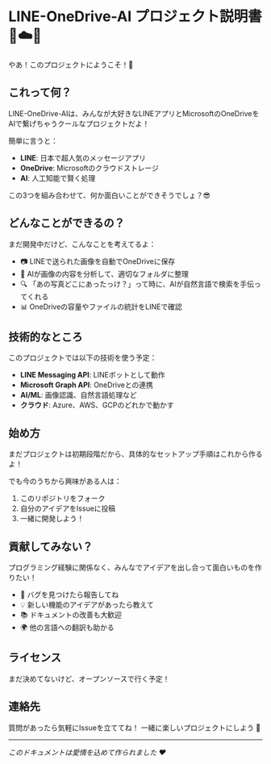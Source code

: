 # LINE-OneDrive-AI プロジェクト説明書 📱☁️🤖

やあ！このプロジェクトにようこそ！👋

## これって何？

LINE-OneDrive-AIは、みんなが大好きなLINEアプリとMicrosoftのOneDriveをAIで繋げちゃうクールなプロジェクトだよ！

簡単に言うと：
- **LINE**: 日本で超人気のメッセージアプリ
- **OneDrive**: Microsoftのクラウドストレージ
- **AI**: 人工知能で賢く処理

この3つを組み合わせて、何か面白いことができそうでしょ？😎

## どんなことができるの？

まだ開発中だけど、こんなことを考えてるよ：

- 📷 LINEで送られた画像を自動でOneDriveに保存
- 📝 AIが画像の内容を分析して、適切なフォルダに整理
- 🔍 「あの写真どこにあったっけ？」って時に、AIが自然言語で検索を手伝ってくれる
- 📊 OneDriveの容量やファイルの統計をLINEで確認

## 技術的なところ

このプロジェクトでは以下の技術を使う予定：

- **LINE Messaging API**: LINEボットとして動作
- **Microsoft Graph API**: OneDriveとの連携
- **AI/ML**: 画像認識、自然言語処理など
- **クラウド**: Azure、AWS、GCPのどれかで動かす

## 始め方

まだプロジェクトは初期段階だから、具体的なセットアップ手順はこれから作るよ！

でも今のうちから興味がある人は：
1. このリポジトリをフォーク
2. 自分のアイデアをIssueに投稿
3. 一緒に開発しよう！

## 貢献してみない？

プログラミング経験に関係なく、みんなでアイデアを出し合って面白いものを作りたい！

- 🐛 バグを見つけたら報告してね
- 💡 新しい機能のアイデアがあったら教えて
- 📚 ドキュメントの改善も大歓迎
- 🌍 他の言語への翻訳も助かる

## ライセンス

まだ決めてないけど、オープンソースで行く予定！

## 連絡先

質問があったら気軽にIssueを立ててね！
一緒に楽しいプロジェクトにしよう 🚀

---

*このドキュメントは愛情を込めて作られました ❤️*